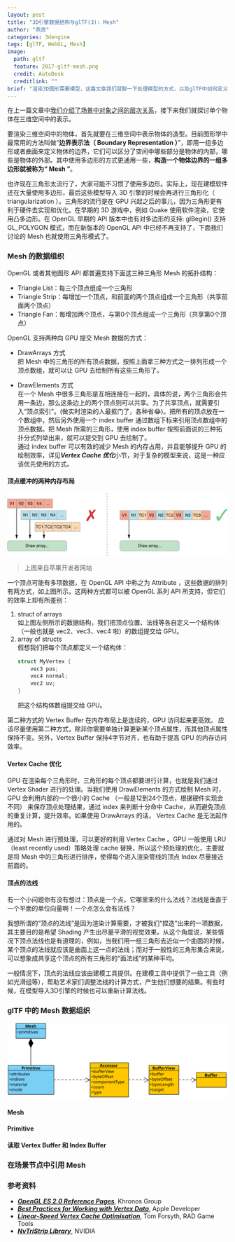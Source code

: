 ```yaml
---
layout: post
title: "3D引擎数据结构与glTF(3): Mesh"
author: "燕良"
categories: 3dengine
tags: [glTF, WebGL, Mesh]
image:
  path: gltf
  feature: 2017-gltf-mesh.png
  credit: AutoDesk
  creditlink: ""
brief: "渲染3D图形需要模型，这篇文章我们就聊一下处理模型的方式，以及glTF中如何定义Mesh数据的。"
---
```


在上一篇文章中[我们介绍了场景中对象之间的层次关系](./gltf-scene.html)，接下来我们就探讨单个物体在三维空间中的表示。

要渲染三维空间中的物体，首先就要在三维空间中表示物体的造型。目前图形学中最常用的方法叫做“**边界表示法（ Boundary Representation ）**”，即用一组多边形或者曲面来定义物体的边界，它们可以区分了空间中哪些部分是物体的内部，哪些是物体的外部。其中使用多边形的方式更通用一些，**构造一个物体边界的一组多边形就被称为“ Mesh ”**。

也许现在三角形太流行了，大家可能不习惯了使用多边形。实际上，现在建模软件还在大量使用多边形，最后这些模型导入 3D 引擎的时候会再进行三角形化（ triangularization ）。三角形的流行是在 GPU 兴起之后的事儿，因为三角形更有利于硬件去实现和优化。在早期的 3D 游戏中，例如 Quake 使用软件渲染，它使用凸多边形。在 OpenGL 早期的 API 版本中也有对多边形的支持: glBegin() 支持 GL_POLYGON 模式，而在新版本的 OpenGL API 中已经不再支持了，下面我们讨论的 Mesh 也就使用三角形模式了。

### Mesh 的数据组织

OpenGL 或者其他图形 API 都普遍支持下面这三种三角形 Mesh 的拓扑结构：

* Triangle List：每三个顶点组成一个三角形
* Triangle Strip：每增加一个顶点，和前面的两个顶点组成一个三角形（共享前面两个顶点）
* Triangle Fan：每增加两个顶点，与第0个顶点组成一个三角形（共享第0个顶点）

OpenGL 支持两种向 GPU 提交 Mesh 数据的方式：

* DrawArrays 方式    
    把 Mesh 中的三角形的所有顶点数据，按照上面拿三种方式之一排列形成一个顶点数组，就可以让 GPU 去绘制所有这些三角形了。

* DrawElements 方式   
    在一个 Mesh 中很多三角形是互相连接在一起的，具体的说，两个三角形会共用一条边，那么这条边上的两个顶点则可以共享。为了共享顶点，就需要引入“顶点索引”。(做实时渲染的人最抠门了，各种省:joy:)。把所有的顶点放在一个数组中，然后另外使用一个 index buffer 通过数组下标来引用顶点数组中的顶点数据。把 Mesh 所需的三角形，使用 index buffer 按照前面说的三种拓扑分式列举出来，就可以提交到 GPU 去绘制了。    
    通过 index buffer 可以有效的减少 Mesh 的内存占用，并且能够提升 GPU 的绘制效率，详见***Vertex Cache 优化***小节，对于复杂的模型来说，这是一种应该优先使用的方式。

#### 顶点缓冲的两种内存布局

![VertexData](/assets/img/gltf/interleaved_vertex_data_2_2x.png)  
> 上图来自苹果开发者网站  

一个顶点可能有多项数据，在 OpenGL API 中称之为 Attribute ，这些数据的排列有两方式，如上图所示。这两种方式都可以被 OpenGL 系列 API 所支持，但它们的效率上却有所差别：
1. struct of arrays    
    如上图左侧所示的数据结构，我们把顶点位置、法线等各自定义一个结构体（一般也就是 vec2、vec3、vec4 啦）的数组提交给 GPU。
2. array of structs    
    假想我们把每个顶点都定义一个结构体：
    ``` cpp
    struct MyVertex {
        vec3 pos;
        vec4 normal;
        vec2 uv;
    }
    ```
    把这个结构体数组提交给 GPU。 

第二种方式的 Vertex Buffer 在内存布局上是连续的，GPU 访问起来更高效。 应该尽量使用第二种方式，除非你需要单独计算更新某个顶点属性，而其他顶点属性保持不变。另外，Vertex Buffer 保持4字节对齐，也有助于提高 GPU 的内存访问效率。


#### Vertex Cache 优化

GPU 在渲染每个三角形时，三角形的每个顶点都要进行计算，也就是我们通过 Vertex Shader 进行的处理。当我们使用 DrawElements 的方式绘制 Mesh 时，GPU 会利用内部的一个很小的 Cache （一般是12到24个顶点，根据硬件实现会不同） 来保存顶点处理结果，通过 index 来判断十分命中 Cache，从而避免顶点的重复计算，提升效率。如果使用 DrawArrays 的话， Vertex Cache 是无法起作用的。  

通过对 Mesh 进行预处理，可以更好的利用 Vertex Cache 。GPU 一般使用 LRU（least recently used）策略处理 cache 替换，所以这个预处理的优化，主要就是将 Mesh 中的三角形进行排序，使得每个进入渲染管线的顶点 Index 尽量接近前面的。


#### 顶点的法线

有一个小问题你有没有想过：顶点是一个点，它哪里来的什么法线？法线是垂直于一个平面的单位向量啊！一个点怎么会有法线？  

我想所谓的“顶点的法线”是因为渲染计算需要，才被我们“捏造”出来的一项数据，其主要目的是希望 Shading 产生出尽量平滑的视觉效果。从这个角度说，某些情况下顶点法线也是有道理的，例如，当我们用一组三角形去近似一个曲面的时候，某个顶点的法线就应该是曲面上这一点的法线；而对于一般性的三角形集合来说，可以想象成共享这个顶点的所有三角形的“面法线”的某种平均。  

一般情况下，顶点的法线应该由建模工具提供。在建模工具中提供了一些工具（例如光滑组等），帮助艺术家们调整法线的计算方式，产生他们想要的结果。有些时候，在模型导入3D引擎的时候也可以重新计算法线。

### glTF 中的 Mesh 数据组织

![glTF Mesh UML](/assets/img/gltf/2017-gltf-mesh-uml.svg)  

#### Mesh

#### Primitive

#### 读取 Vertex Buffer 和 Index Buffer

### 在场景节点中引用 Mesh


### 参考资料
* [***OpenGL ES 2.0 Reference Pages***](https://www.khronos.org/registry/OpenGL-Refpages/es2.0/), Khronos Group
* [***Best Practices for Working with Vertex Data***](https://developer.apple.com/library/content/documentation/3DDrawing/Conceptual/OpenGLES_ProgrammingGuide/TechniquesforWorkingwithVertexData/TechniquesforWorkingwithVertexData.html#//apple_ref/doc/uid/TP40008793-CH107-SW1), Apple Developer
* [***Linear-Speed Vertex Cache Optimisation***](https://tomforsyth1000.github.io/papers/fast_vert_cache_opt.html), Tom Forsyth, RAD Game Tools
* [***NvTriStrip Library***](http://www.nvidia.com/object/nvtristrip_library.html), NVIDIA